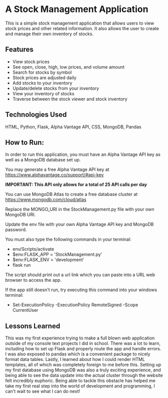# A Stock Management Application 
This is a simple stock management application that allows users to view stock prices and other related information. It also allows the user to create and manage their own inventory of stocks.

## Features
- View stock prices
- See open, close, high, low prices, and volume amount
- Search for stocks by symbol
- Stock prices are adjusted daily
- Add stocks to your inventory
- Update/delete stocks from your inventory
- View your inventory of stocks
- Traverse between the stock viewer and stock inventory

## Technologies Used
HTML, Python, Flask, Alpha Vantage API, CSS, MongoDB, Pandas

## How to Run:
In order to run this application, you must have an Alpha Vantage API key as well as a MongoDB database set up.

You may generate a free Alpha Vantage API key at https://www.alphavantage.co/support/#api-key

**IMPORTANT: This API only allows for a total of 25 API calls per day**

You can use MongoDB Atlas to create a free database cluster at https://www.mongodb.com/cloud/atlas

Replace the MONGO_URI in the StockManagement.py file with your own MongoDB URI.

Update the env file with your own Alpha Vantage API key and MongoDB password.

You must also type the following commands in your terminal:

- env/Scripts/activate
- $env:FLASK_APP = 'StockManagement.py'
- $env:FLASK_ENV = 'development'
- flask run

The script should print out a url link which you can paste into a URL web browser to access the app.

If the app still doesn't run, try executing this command into your windows terminal:
- Set-ExecutionPolicy -ExecutionPolicy RemoteSigned -Scope CurrentUser

## Lessons Learned
This was my first experience trying to make a full blown web application outside of my console text projects I did in school. There was a lot to learn, including how to set up Flask and properly route the app and handle errors. I was also exposed to pandas which is a convenient package to nicely format data tables. Lastly, I learned about how I could render HTML templates, all of which was completely foreign to me before this. Setting up my first database using MongoDB was also a truly exciting experience, and being able to see the data update into the actual cluster through the website felt incredibly euphoric. Being able to tackle this obstacle has helped me take my first real step into the world of development and programming, I can't wait to see what I can do next!	

